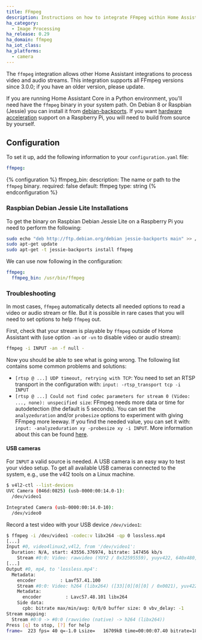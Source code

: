 ```yaml
---
title: FFmpeg
description: Instructions on how to integrate FFmpeg within Home Assistant.
ha_category:
  - Image Processing
ha_release: 0.29
ha_domain: ffmpeg
ha_iot_class:
ha_platforms:
  - camera
---
```


The `ffmpeg` integration allows other Home Assistant integrations to process video and audio streams. This integration supports all FFmpeg versions since 3.0.0; if you have an older version, please update.

<div class='note'>

If you are running Home Assistant Core in a Python environment, you'll need have the `ffmpeg` binary in your system path.
On Debian 8 or Raspbian (Jessie) you can install it from [debian-backports](https://backports.debian.org/Instructions/). If you want [hardware acceleration](https://trac.ffmpeg.org/wiki/HWAccelIntro) support on a Raspberry Pi, you will need to build from source by yourself.

</div>

## Configuration

To set it up, add the following information to your `configuration.yaml` file:

```yaml
ffmpeg:
```

{% configuration %}
ffmpeg_bin:
  description: The name or path to the `ffmpeg` binary.
  required: false
  default: ffmpeg
  type: string
{% endconfiguration %}

### Raspbian Debian Jessie Lite Installations
To get the binary on Raspbian Debian Jessie Lite on a Raspberry Pi you need to perform the following:

```bash
sudo echo "deb http://ftp.debian.org/debian jessie-backports main" >> /etc/apt/sources.list
sudo apt-get update
sudo apt-get -t jessie-backports install ffmpeg
```

We can use now following in the configuration:

```yaml
ffmpeg:
  ffmpeg_bin: /usr/bin/ffmpeg
```

### Troubleshooting

In most cases, `ffmpeg` automatically detects all needed options to read a video or audio stream or file. But it is possible in rare cases that you will need to set options to help `ffmpeg` out.

First, check that your stream is playable by `ffmpeg` outside of Home Assistant with (use option `-an` or `-vn` to disable video or audio stream):

```bash
ffmpeg -i INPUT -an -f null -
```

Now you should be able to see what is going wrong. The following list contains some common problems and solutions:

- `[rtsp @ ...] UDP timeout, retrying with TCP`: You need to set an RTSP transport in the configuration with: `input: -rtsp_transport tcp -i INPUT`
- `[rtsp @ ...] Could not find codec parameters for stream 0 (Video: ..., none): unspecified size`: FFmpeg needs more data or time for autodetection (the default is 5 seconds). You can set the `analyzeduration` and/or `probesize` options to experiment with giving FFmpeg more leeway. If you find the needed value, you can set it with: `input: -analyzeduration xy -probesize xy -i INPUT`. More information about this can be found [here](https://www.ffmpeg.org/ffmpeg-formats.html#Description).

#### USB cameras

For `INPUT` a valid source is needed. A USB camera is an easy way to test your video setup. To get all available USB cameras connected to the system, e.g., use the v4l2 tools on a Linux machine.

```bash
$ v4l2-ctl --list-devices
UVC Camera (046d:0825) (usb-0000:00:14.0-1):
  /dev/video1

Integrated Camera (usb-0000:00:14.0-10):
  /dev/video0
```

Record a test video with your USB device `/dev/video1`:

```bash
$ ffmpeg -i /dev/video1 -codec:v libx264 -qp 0 lossless.mp4
[...]
Input #0, video4linux2,v4l2, from '/dev/video1':
  Duration: N/A, start: 43556.376974, bitrate: 147456 kb/s
    Stream #0:0: Video: rawvideo (YUY2 / 0x32595559), yuyv422, 640x480, 147456 kb/s, 30 fps, 30 tbr, 1000k tbn, 1000k tbc
[...]
Output #0, mp4, to 'lossless.mp4':
  Metadata:
    encoder         : Lavf57.41.100
    Stream #0:0: Video: h264 (libx264) ([33][0][0][0] / 0x0021), yuv422p, 640x480, q=-1--1, 30 fps, 15360 tbn, 30 tbc
    Metadata:
      encoder         : Lavc57.48.101 libx264
    Side data:
      cpb: bitrate max/min/avg: 0/0/0 buffer size: 0 vbv_delay: -1
Stream mapping:
  Stream #0:0 -> #0:0 (rawvideo (native) -> h264 (libx264))
Press [q] to stop, [?] for help
frame=  223 fps= 40 q=-1.0 Lsize=   16709kB time=00:00:07.40 bitrate=18497.5kbits/s dup=58 drop=0 speed=1.32x
```
